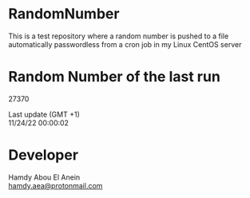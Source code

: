 # RandomNumber    
This is a test repository where a random number is pushed to a file automatically passwordless from a cron job in my Linux CentOS server    
# Random Number of the last run   
27370
      
Last update (GMT +1)    
11/24/22 00:00:02
# Developer    
Hamdy Abou El Anein   
hamdy.aea@protonmail.com
